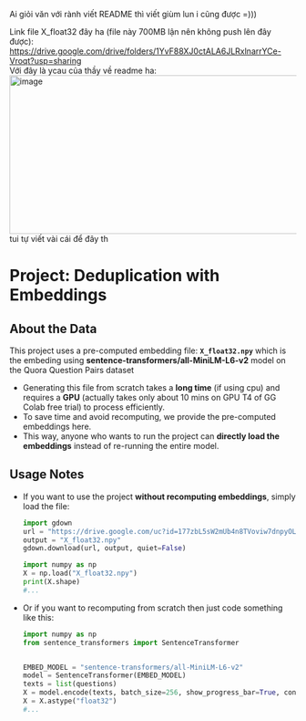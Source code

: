 Ai giỏi văn với rành viết README thì viết giùm lun i cũng được =)))  

Link file X_float32 đây ha (file này 700MB lận nên không push lên đây được): https://drive.google.com/drive/folders/1YvF88XJ0ctALA6JLRxlnarrYCe-Vroqt?usp=sharing  
Với đây là ycau của thầy về readme ha: <img width="1058" height="278" alt="image" src="https://github.com/user-attachments/assets/b8574c35-6b19-44a7-a977-cf233fb456c4" />  
tui tự viết vài cái để đây th

# Project: Deduplication with Embeddings

## About the Data

This project uses a pre-computed embedding file: **`X_float32.npy`** which is the embeding using **sentence-transformers/all-MiniLM-L6-v2** model on the Quora Question Pairs dataset

- Generating this file from scratch takes a **long time** (if using cpu) and requires a **GPU** (actually takes only about 10 mins on GPU T4 of GG Colab free trial) to process efficiently.
- To save time and avoid recomputing, we provide the pre-computed embeddings here.
- This way, anyone who wants to run the project can **directly load the embeddings** instead of re-running the entire model.

## Usage Notes

- If you want to use the project **without recomputing embeddings**, simply load the file:

  ```python
  import gdown
  url = "https://drive.google.com/uc?id=177zbL5sW2mUb4n8TVoviw7dnpyOLfhPn"
  output = "X_float32.npy"
  gdown.download(url, output, quiet=False)

  import numpy as np
  X = np.load("X_float32.npy")
  print(X.shape)
  #...
- Or if you want to recomputing from scratch then just code something like this:
  ```python
  import numpy as np
  from sentence_transformers import SentenceTransformer


  EMBED_MODEL = "sentence-transformers/all-MiniLM-L6-v2"
  model = SentenceTransformer(EMBED_MODEL)
  texts = list(questions)
  X = model.encode(texts, batch_size=256, show_progress_bar=True, convert_to_numpy=True, normalize_embeddings=True)
  X = X.astype("float32")
  #...
